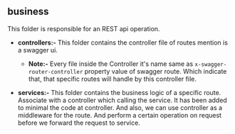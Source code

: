 ## business

This folder is responsible for an REST api operation.

- **controllers:-** This folder contains the controller file of routes mention is a swagger ui.
    - **Note:-** Every file inside the Controller it's name same as `x-swagger-router-controller` property value of swagger route.
Which indicate that, that specific routes will handle by this controller file.

- **services:-** This folder contains the business logic of a specific route. Associate with a controller which calling the service.
It has been added to minimal the code at controller. And also, we can use controller as a middleware for the route. And perform a certain operation on request before we forward the request to service.